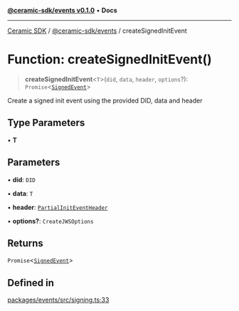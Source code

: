 [**@ceramic-sdk/events v0.1.0**](../README.md) • **Docs**

***

[Ceramic SDK](../../../README.md) / [@ceramic-sdk/events](../README.md) / createSignedInitEvent

# Function: createSignedInitEvent()

> **createSignedInitEvent**\<`T`\>(`did`, `data`, `header`, `options`?): `Promise`\<[`SignedEvent`](../type-aliases/SignedEvent.md)\>

Create a signed init event using the provided DID, data and header

## Type Parameters

• **T**

## Parameters

• **did**: `DID`

• **data**: `T`

• **header**: [`PartialInitEventHeader`](../type-aliases/PartialInitEventHeader.md)

• **options?**: `CreateJWSOptions`

## Returns

`Promise`\<[`SignedEvent`](../type-aliases/SignedEvent.md)\>

## Defined in

[packages/events/src/signing.ts:33](https://github.com/ceramicstudio/ceramic-sdk/blob/945faad9ebf96fe9133cf555c12887003aaa32e5/packages/events/src/signing.ts#L33)
